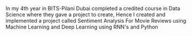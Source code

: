 In my 4th year in BITS-Pilani Dubai completed a credited course in Data Science where they gave a project to create, Hence I created and implemented a project called Sentiment Analysis For Movie Reviews using Machine Learning and Deep Learning using RNN's and Python
